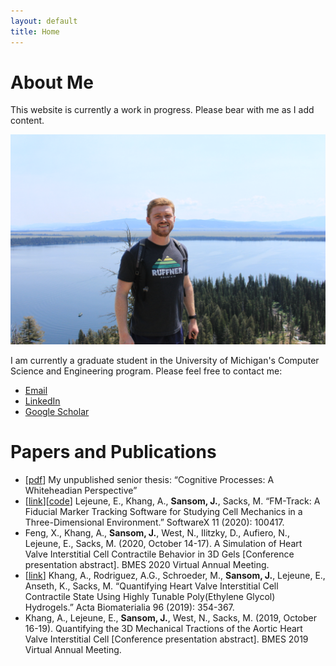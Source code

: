 ```yaml
---
layout: default
title: Home
---
```


# About Me

This website is currently a work in progress. Please bear with me as I add content.

<img src="https://raw.githubusercontent.com/jhsansom/jhsansom.github.io/master/docs/profile.JPG">

I am currently a graduate student in the University of Michigan's Computer Science and Engineering program. Please feel free to contact me:

- [Email](mailto:jhsansom@umich.edu)
- [LinkedIn](https://www.linkedin.com/in/jhsansom/)
- [Google Scholar](https://scholar.google.com/citations?view_op=list_works&hl=en&authuser=1&user=wsoqyloAAAAJ&gmla=AJsN-F4IJi8f-SthCDCYqZHK9Wjl_z_4yaaO4py2ZPbVkFHMbdi3TY4zWfnv14pf3M3IyCSGzhaZjTDglT5jew_HJFiQ2ZufLXJWlGwMyh4oxZxIiUbF_EM)


# Papers and Publications

- [[pdf](https://raw.githubusercontent.com/jhsansom/jhsansom.github.io/master/docs/Thesis.pdf)] My unpublished senior thesis: “Cognitive Processes: A Whiteheadian Perspective”
- [[link](https://www.sciencedirect.com/science/article/pii/S2352711019303474?via%3Dihub)][[code](https://github.com/elejeune11/FM-Track)] Lejeune, E., Khang, A., **Sansom, J.**, Sacks, M. “FM-Track: A Fiducial Marker Tracking Software for Studying Cell Mechanics in a Three-Dimensional Environment.” SoftwareX 11 (2020): 100417.
- Feng, X., Khang, A., **Sansom, J.**, West, N., Ilitzky, D., Aufiero, N., Lejeune, E., Sacks, M. (2020, October 14-17). A Simulation of Heart Valve Interstitial Cell Contractile Behavior in 3D Gels [Conference presentation abstract]. BMES 2020 Virtual Annual Meeting.
- [[link](https://www.ncbi.nlm.nih.gov/pmc/articles/PMC6717677/)] Khang, A., Rodriguez, A.G., Schroeder, M., **Sansom, J.**, Lejeune, E., Anseth, K., Sacks, M. “Quantifying Heart Valve Interstitial Cell Contractile State Using Highly Tunable Poly(Ethylene Glycol) Hydrogels.” Acta Biomaterialia 96 (2019): 354-367.
- Khang, A., Lejeune, E., **Sansom, J.**, West, N., Sacks, M. (2019, October 16-19). Quantifying the 3D Mechanical Tractions of the Aortic Heart Valve Interstitial Cell [Conference presentation abstract]. BMES 2019 Virtual Annual Meeting.


